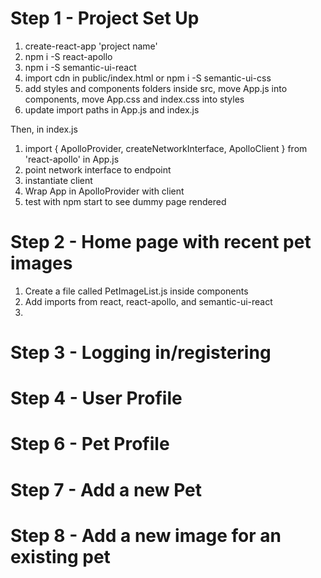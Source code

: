 # Step 1 - Project Set Up

1. create-react-app 'project name'
1. npm i -S react-apollo
1. npm i -S semantic-ui-react
1. import cdn in public/index.html or npm i -S semantic-ui-css
1. add styles and components folders inside src, move App.js into components, move App.css and index.css into styles
1. update import paths in App.js and index.js

Then, in index.js

1. import { ApolloProvider, createNetworkInterface, ApolloClient } from 'react-apollo' in App.js
1. point network interface to endpoint
1. instantiate client
1. Wrap App in ApolloProvider with client
1. test with npm start to see dummy page rendered

# Step 2 - Home page with recent pet images
1. Create a file called PetImageList.js inside components
1. Add imports from react, react-apollo, and semantic-ui-react
1.


# Step 3 - Logging in/registering

# Step 4 - User Profile

# Step 6 - Pet Profile

# Step 7 - Add a new Pet

# Step 8 - Add a new image for an existing pet
